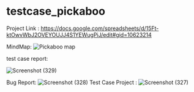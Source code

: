 # testcase_pickaboo
Project Link :
https://docs.google.com/spreadsheets/d/15Ft-ktOwvWbJ2OVEYOUJJ4S1YEWugPiJ/edit#gid=10623214 

MindMap:
![Pickaboo  map ](https://github.com/Swarna2509/testcase_pickaboo/assets/72212832/36556a22-001f-4d1f-88d2-3afceb99918e)

test case report:

![Screenshot (329)](https://github.com/Swarna2509/testcase_pickaboo/assets/72212832/f3add2e7-e3a6-4cdc-b01e-fb5866879765)

Bug Report:
![Screenshot (328)](https://github.com/Swarna2509/testcase_pickaboo/assets/72212832/32cfcd80-b60d-45ed-b8b2-17768e0991fa)
Test Case Project :
![Screenshot (327)](https://github.com/Swarna2509/testcase_pickaboo/assets/72212832/20a3cb57-6525-4e9e-8004-3079d90cb771)
